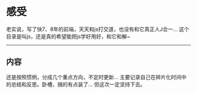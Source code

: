 # 感受

老实说，写了快7、8年的前端，天天和js打交道，也没有和它真正人J合一... 这个目录是叫js，还是真的希望能把js学好用好，和它和解~ 

---

## 内容

还是按照惯例，分成几个重点方向，不定时更新... 主要记录自己在碎片化时间中的总结和反思。卧槽，搞的有点装了... 但这次一定坚持下去。

